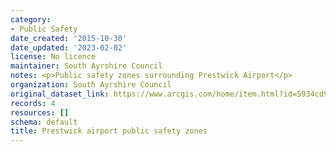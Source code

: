 ```yaml
---
category:
- Public Safety
date_created: '2015-10-30'
date_updated: '2023-02-02'
license: No licence
maintainer: South Ayrshire Council
notes: <p>Public safety zones surrounding Prestwick Airport</p>
organization: South Ayrshire Council
original_dataset_link: https://www.arcgis.com/home/item.html?id=5934cd9303934b9ba4c23157ecb7bc40
records: 4
resources: []
schema: default
title: Prestwick airport public safety zones
---
```

